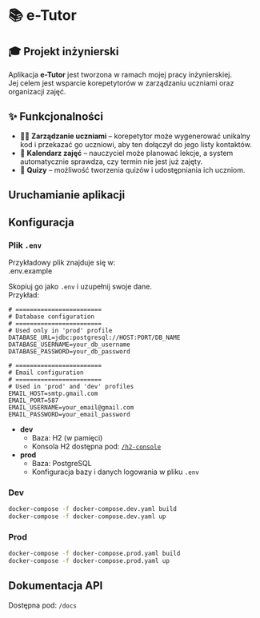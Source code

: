 # 📚 e-Tutor

## 🎓 Projekt inżynierski
Aplikacja **e-Tutor** jest tworzona w ramach mojej pracy inżynierskiej.  
Jej celem jest wsparcie korepetytorów w zarządzaniu uczniami oraz organizacji zajęć.

## ✨ Funkcjonalności
- 👨‍🏫 **Zarządzanie uczniami** – korepetytor może wygenerować unikalny kod i przekazać go uczniowi, aby ten dołączył do jego listy kontaktów.  
- 📅 **Kalendarz zajęć** – nauczyciel może planować lekcje, a system automatycznie sprawdza, czy termin nie jest już zajęty.  
- 📝 **Quizy** – możliwość tworzenia quizów i udostępniania ich uczniom.  


## Uruchamianie aplikacji

## Konfiguracja

### Plik `.env`

Przykładowy plik znajduje się w:  
.env.example

Skopiuj go jako `.env` i uzupełnij swoje dane.  
Przykład:
```env
# ========================
# Database configuration
# ========================
# Used only in 'prod' profile
DATABASE_URL=jdbc:postgresql://HOST:PORT/DB_NAME
DATABASE_USERNAME=your_db_username
DATABASE_PASSWORD=your_db_password

# ========================
# Email configuration
# ========================
# Used in 'prod' and 'dev' profiles
EMAIL_HOST=smtp.gmail.com
EMAIL_PORT=587
EMAIL_USERNAME=your_email@gmail.com
EMAIL_PASSWORD=your_email_password
```

- **dev**
    - Baza: H2 (w pamięci)
    - Konsola H2 dostępna pod: [`/h2-console`](http://localhost:8080/h2-console)
- **prod**
    - Baza: PostgreSQL
    - Konfiguracja bazy i danych logowania w pliku `.env`

### Dev
```sh
docker-compose -f docker-compose.dev.yaml build
docker-compose -f docker-compose.dev.yaml up
```

### Prod
```sh
docker-compose -f docker-compose.prod.yaml build
docker-compose -f docker-compose.prod.yaml up
```

## Dokumentacja API
Dostępna pod: `/docs`

